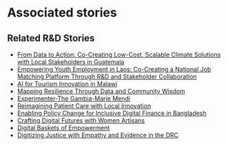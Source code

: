 # Associated stories

<!-- !!DO NOT REMOVE!! start autogenerated hyperlinks -->
## Related R&D Stories
- [From Data to Action: Co-Creating Low-Cost, Scalable Climate Solutions with Local Stakeholders in Guatemala](/RnD-Archive/stories/?doc=Explorers_GTM)
- [Empowering Youth Employment in Laos: Co-Creating a National Job Matching Platform Through R&D and Stakeholder Collaboration](/RnD-Archive/stories/?doc=Explorers_LAO)
- [AI for Tourism Innovation in Malawi](/RnD-Archive/stories/?doc=Explorers_MWI)
- [Mapping Resilience Through Data and Community Wisdom](/RnD-Archive/stories/?doc=Explorers_SOM)
- [Experimenter-The Gambia-Marie Mendi](/RnD-Archive/stories/?doc=Experimenters_GMB)
- [Reimagining Patient Care with Local Innovation](/RnD-Archive/stories/?doc=Explorers_RWA)
- [Enabling Policy Change for Inclusive Digital Finance in Bangladesh](/RnD-Archive/stories/?doc=Explorers_BGD)
- [Crafting Digital Futures with Women Artisans](/RnD-Archive/stories/?doc=Explorers_GHA)
- [Digital Baskets of Empowerment](/RnD-Archive/stories/?doc=Explorers_SLV)
- [Digitizing Justice with Empathy and Evidence in the DRC](/RnD-Archive/stories/?doc=Explorers_COD)
<!-- !!DO NOT REMOVE!! end autogenerated hyperlinks -->